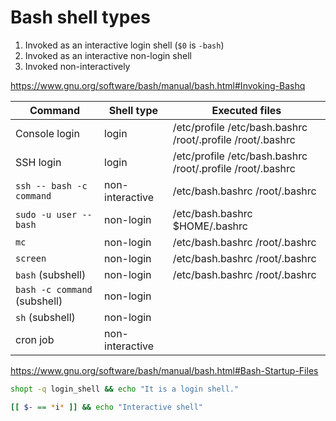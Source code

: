 # Bash shell types

1. Invoked as an interactive login shell (`$0` is `-bash`)
1. Invoked as an interactive non-login shell
1. Invoked non-interactively

https://www.gnu.org/software/bash/manual/bash.html#Invoking-Bashq

| Command                | Shell type | Executed files                 |
| ---------------------- | ---------- | ------------------------------ |
| Console login          | login      | /etc/profile /etc/bash.bashrc /root/.profile /root/.bashrc |
| SSH login              | login      | /etc/profile /etc/bash.bashrc /root/.profile /root/.bashrc |
| `ssh -- bash -c command` | non-interactive | /etc/bash.bashrc /root/.bashrc |
| `sudo -u user -- bash` | non-login  | /etc/bash.bashrc $HOME/.bashrc |
| `mc`                   | non-login  | /etc/bash.bashrc /root/.bashrc |
| `screen`               | non-login  | /etc/bash.bashrc /root/.bashrc |
| `bash` (subshell)      | non-login  | /etc/bash.bashrc /root/.bashrc |
| `bash -c command` (subshell) | non-login |                           |
| `sh` (subshell)        | non-login  |                                |
| cron job               | non-interactive |                           |

https://www.gnu.org/software/bash/manual/bash.html#Bash-Startup-Files

```bash
shopt -q login_shell && echo "It is a login shell."

[[ $- == *i* ]] && echo "Interactive shell"
```
